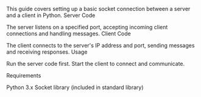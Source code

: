 This guide covers setting up a basic socket connection between a server and a client in Python.
Server Code

The server listens on a specified port, accepting incoming client connections and handling messages.
Client Code

The client connects to the server's IP address and port, sending messages and receiving responses.
Usage

  Run the server code first.
  Start the client to connect and communicate.

Requirements

   Python 3.x
   Socket library (included in standard library)
